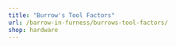 ```yaml
---
title: "Burrow's Tool Factors"
url: /barrow-in-furness/burrows-tool-factors/
shop: hardware
---
```


